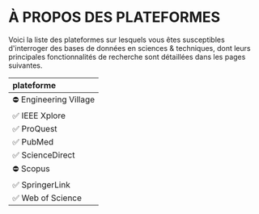 # À PROPOS DES PLATEFORMES

Voici la liste des plateformes sur lesquels vous êtes susceptibles d'interroger des bases de données en sciences & techniques, dont leurs principales fonctionnalités de recherche sont détaillées dans les pages suivantes.

| plateforme |
| :-- |
| ⛔️ Engineering Village |
| ✅ IEEE Xplore |
| ✅ ProQuest |
| ✅ PubMed |
| ✅ ScienceDirect |
| ⛔️ Scopus |
| ✅ SpringerLink |
| ✅ Web of Science |

